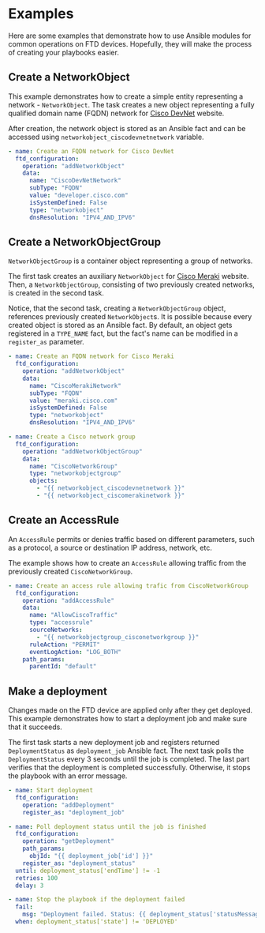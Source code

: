 # Examples

Here are some examples that demonstrate how to use Ansible modules for common 
operations on FTD devices. Hopefully, they will make the process of creating 
your playbooks easier.

## Create a NetworkObject

This example demonstrates how to create a simple entity representing a network - 
`NetworkObject`. The task creates a new object representing a fully qualified 
domain name (FQDN) network for [Cisco DevNet](https://developer.cisco.com/) website.

After creation, the network object is stored as an Ansible fact and can be accessed
using `networkobject_ciscodevnetnetwork` variable. 

```yaml
- name: Create an FQDN network for Cisco DevNet
  ftd_configuration:
    operation: "addNetworkObject"
    data:
      name: "CiscoDevNetNetwork"
      subType: "FQDN"
      value: "developer.cisco.com"
      isSystemDefined: False
      type: "networkobject"
      dnsResolution: "IPV4_AND_IPV6"
```

## Create a NetworkObjectGroup

`NetworkObjectGroup` is a container object representing a group of networks.

The first task creates an auxiliary `NetworkObject` for [Cisco Meraki](https://meraki.cisco.com/)
website. Then, a `NetworkObjectGroup`, consisting of two previously created networks,
is created in the second task.

Notice, that the second task, creating a `NetworkObjectGroup` object, references previously 
created `NetworkObject`s. It is possible because every created object is stored as an Ansible fact.
By default, an object gets registered in a `TYPE_NAME` fact, but the fact's name can be
modified in a `register_as` parameter. 

```yaml
- name: Create an FQDN network for Cisco Meraki
  ftd_configuration:
    operation: "addNetworkObject"
    data:
      name: "CiscoMerakiNetwork"
      subType: "FQDN"
      value: "meraki.cisco.com"
      isSystemDefined: False
      type: "networkobject"
      dnsResolution: "IPV4_AND_IPV6"

- name: Create a Cisco network group
  ftd_configuration:
    operation: "addNetworkObjectGroup"
    data:
      name: "CiscoNetworkGroup"
      type: "networkobjectgroup"
      objects:
        - "{{ networkobject_ciscodevnetnetwork }}"
        - "{{ networkobject_ciscomerakinetwork }}"
```

## Create an AccessRule

An `AccessRule` permits or denies traffic based on different parameters, such as a protocol,
a source or destination IP address, network, etc.

The example shows how to create an `AccessRule` allowing traffic from the previously created
`CiscoNetworkGroup`.

```yaml
- name: Create an access rule allowing trafic from CiscoNetworkGroup
  ftd_configuration:
    operation: "addAccessRule"
    data:
      name: "AllowCiscoTraffic"
      type: "accessrule"
      sourceNetworks:
        - "{{ networkobjectgroup_cisconetworkgroup }}"
      ruleAction: "PERMIT"
      eventLogAction: "LOG_BOTH"
    path_params:
      parentId: "default"
 ```

## Make a deployment

Changes made on the FTD device are applied only after they get deployed. This example demonstrates
how to start a deployment job and make sure that it succeeds.

The first task starts a new deployment job and registers returned `DeploymentStatus` as `deployment_job` Ansible fact.
The next task polls the `DeploymentStatus` every 3 seconds until the job is completed. The last
part verifies that the deployment is completed successfully. Otherwise, it stops the playbook with an error message.

```yaml
- name: Start deployment
  ftd_configuration:
    operation: "addDeployment"
    register_as: "deployment_job"

- name: Poll deployment status until the job is finished
  ftd_configuration:
    operation: "getDeployment"
    path_params:
      objId: "{{ deployment_job['id'] }}"
    register_as: "deployment_status"
  until: deployment_status['endTime'] != -1
  retries: 100
  delay: 3

- name: Stop the playbook if the deployment failed
  fail:
    msg: "Deployment failed. Status: {{ deployment_status['statusMessages'] }}"
  when: deployment_status['state'] != 'DEPLOYED'
```

